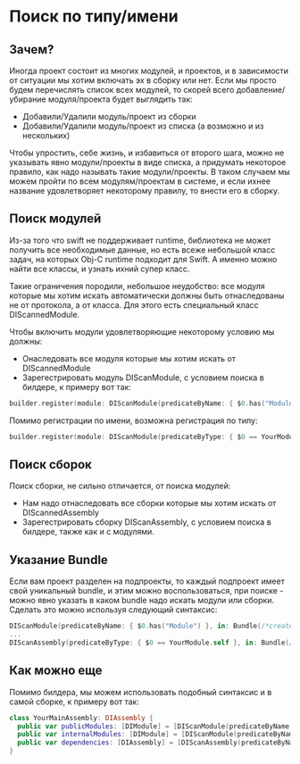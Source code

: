 # Поиск по типу/имени

## Зачем?
Иногда проект состоит из многих модулей, и проектов, и в зависимости от ситуации мы хотим включать эх в сборку или нет. Если мы просто будем перечислять список всех модулей, то скорей всего добавление/убирание модуля/проекта будет выглядить так:
* Добавили/Удалили модуль/проект из сборки
* Добавили/Удалили модуль/проект из списка (а возможно и из нескольких)

Чтобы упростить, себе жизнь, и избавиться от второго шага, можно не указывать явно модули/проекты в виде списка, а придумать некоторое правило, как надо называть такие модули/проекты. В таком случаем мы можем пройти по всем модулям/проектам в системе, и если ихнее название удовлетворяет некоторому правилу, то внести его в сборку.

## Поиск модулей
Из-за того что swift не поддерживает runtime, библиотека не может получить все необходимые данные, но есть всеже небольшой класс задач, на которых Obj-C runtime подходит для Swift. А именно можно найти все классы, и узнать ихний супер класс.

Такие ограничения породили, небольшое неудобство: все модуля которые мы хотим искать автоматически должны быть отнаследованы не от протокола, а от класса. Для этого есть специальный класс DIScannedModule.

Чтобы включить модули удовлетворяющие некоторому условию мы должны:
* Онаследовать все модуля которые мы хотим искать от DIScannedModule
* Зарегестрировать модуль DIScanModule, с условием поиска в билдере, к примеру вот так:
```swift
builder.register(module: DIScanModule(predicateByName: { $0.has("Module") }))
```

Помимо регистрации по имени, возможна регистрация по типу:
```swift
builder.register(module: DIScanModule(predicateByType: { $0 == YourModule.self }))
```

## Поиск сборок
Поиск сборки, не сильно отличается, от поиска модулей:
* Нам надо отнаследовать все сборки которые мы хотим искать от DIScannedAssembly
* Зарегестрировать сборку DIScanAssembly, с условием поиска в билдере, также как и с модулями.

## Указание Bundle
Если вам проект разделен на подпроекты, то каждый подпроект имеет свой уникальный bundle, и этим можно воспользоваться, при поиске - можно явно указать в каком bundle надо искать модули или сборки. Сделать это можно используя следующий синтаксис:
```swift
DIScanModule(predicateByName: { $0.has("Module") }, in: Bundle(/*create*/))
...
DIScanAssembly(predicateByType: { $0 == YourModule.self }, in: Bundle(/*create*/))
```

## Как можно еще
Помимо билдера, мы можем использовать подобный синтаксис и в самой сборке, к примеру вот так:
```swift
class YourMainAssembly: DIAssembly {
  public var publicModules: [DIModule] = [DIScanModule(predicateByName: { $0.has("PublicModule") })]
  public var internalModules: [DIModule] = [DIScanModule(predicateByName: { $0.has("InternalModule") })]
  public var dependencies: [DIAssembly] = [DIScanAssembly(predicateByName: { $0.has("Assembly") })]
}
```